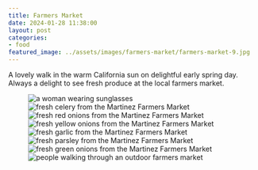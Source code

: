 ```yaml
---
title: Farmers Market
date: 2024-01-28 11:38:00
layout: post
categories:
- food
featured_image: ../assets/images/farmers-market/farmers-market-9.jpg
---
```

A lovely walk in the warm California sun on delightful early spring day. Always a delight to see fresh produce at the local farmers market.

<figure class="masonry">
<img src="/assets/images/farmers-market/farmers-market-1.jpg" alt="a woman wearing sunglasses">
<img src="/assets/images/farmers-market/farmers-market-2.jpg" alt="fresh celery from the Martinez Farmers Market">
<img src="/assets/images/farmers-market/farmers-market-3.jpg" alt="fresh red onions from the Martinez Farmers Market">
<img src="/assets/images/farmers-market/farmers-market-4.jpg" alt="fresh yellow onions from the Martinez Farmers Market">
<img src="/assets/images/farmers-market/farmers-market-5.jpg" alt="fresh garlic from the Martinez Farmers Market">
<img src="/assets/images/farmers-market/farmers-market-6.jpg" alt="fresh parsley from the Martinez Farmers Market">
<img src="/assets/images/farmers-market/farmers-market-7.jpg" alt="fresh green onions from the Martinez Farmers Market">
<!-- <img src="/assets/images/farmers-market/farmers-market-8.jpg" alt="fresh produce from the Martinez Farmers Market"> -->
<img class ="two" src="/assets/images/farmers-market/farmers-market-9.jpg" alt="people walking through an outdoor farmers market">
</figure>